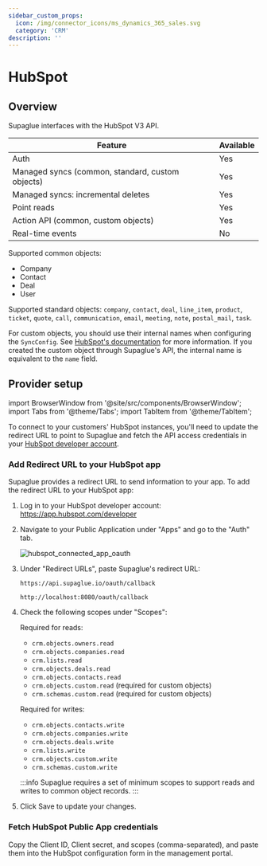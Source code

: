 ```yaml
---
sidebar_custom_props:
  icon: /img/connector_icons/ms_dynamics_365_sales.svg
  category: 'CRM'
description: ''
---
```


# HubSpot

## Overview

Supaglue interfaces with the HubSpot V3 API.

| Feature                                          | Available |
| ------------------------------------------------ | --------- |
| Auth                                             | Yes       |
| Managed syncs (common, standard, custom objects) | Yes       |
| Managed syncs: incremental deletes               | Yes       |
| Point reads                                      | Yes       |
| Action API (common, custom objects)              | Yes       |
| Real-time events                                 | No        |

Supported common objects:

- Company
- Contact
- Deal
- User

Supported standard objects: `company`, `contact`, `deal`, `line_item`, `product`, `ticket`, `quote`, `call`, `communication`, `email`, `meeting`, `note`, `postal_mail`, `task`.

For custom objects, you should use their internal names when configuring the `SyncConfig`. See [HubSpot's documentation](https://knowledge.hubspot.com/crm-setup/create-custom-objects) for more information. If you created the custom object through Supaglue's API, the internal name is equivalent to the `name` field.

## Provider setup

import BrowserWindow from '@site/src/components/BrowserWindow';
import Tabs from '@theme/Tabs';
import TabItem from '@theme/TabItem';

To connect to your customers' HubSpot instances, you'll need to update the redirect URL to point to Supaglue and fetch the API access credentials in your [HubSpot developer account](https://developers.hubspot.com).

### Add Redirect URL to your HubSpot app

Supaglue provides a redirect URL to send information to your app. To add the redirect URL to your HubSpot app:

1. Log in to your HubSpot developer account: <https://app.hubspot.com/developer>
1. Navigate to your Public Application under "Apps" and go to the "Auth" tab.

    <BrowserWindow url="app.hubspot.com/developer/12345678/application/123456">

    ![hubspot_connected_app_oauth](/img/hubspot_connected_app_oauth.png 'hubspot connected app oauth')

    </BrowserWindow>

1. Under "Redirect URLs", paste Supaglue's redirect URL:

    <Tabs>
    <TabItem value="supaglue-cloud" label="Supaglue Cloud" default>

    ```
    https://api.supaglue.io/oauth/callback
    ```

    </TabItem>
    <TabItem value="localhost" label="Localhost">

    ```
    http://localhost:8080/oauth/callback
    ```
    </TabItem>
    </Tabs>

1. Check the following scopes under "Scopes":

    Required for reads:

    - `crm.objects.owners.read`
    - `crm.objects.companies.read`
    - `crm.lists.read`
    - `crm.objects.deals.read`
    - `crm.objects.contacts.read`
    - `crm.objects.custom.read` (required for custom objects)
    - `crm.schemas.custom.read` (required for custom objects)

    Required for writes:

    - `crm.objects.contacts.write`
    - `crm.objects.companies.write`
    - `crm.objects.deals.write`
    - `crm.lists.write`
    - `crm.objects.custom.write`
    - `crm.schemas.custom.write`

    :::info
    Supaglue requires a set of minimum scopes to support reads and writes to common object records.
    :::

1. Click Save to update your changes.

### Fetch HubSpot Public App credentials

Copy the Client ID, Client secret, and scopes (comma-separated), and paste them into the HubSpot configuration form in the management portal.
